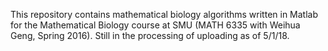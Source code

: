 This repository contains mathematical biology algorithms written in Matlab for the Mathematical Biology course at SMU (MATH 6335 with Weihua Geng, Spring 2016).  Still in the processing of uploading as of 5/1/18.
